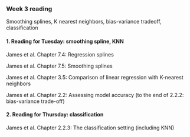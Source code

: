 ### Week 3 reading

Smoothing splines, K nearest neighbors, bias-variance tradeoff, classification



#### 1. Reading for Tuesday: smoothing spline, KNN

James et al. Chapter 7.4: Regression splines

James et al. Chapter 7.5: Smoothing splines

James et al. Chapter 3.5: Comparison of linear regression with K-nearest neighbors

James et al. Chapter 2.2: Assessing model accuracy (to the end of 2.2.2: bias-variance trade-off)



#### 2. Reading for Thursday: classification
James et al. Chapter 2.2.3: The classification setting (including KNN)

